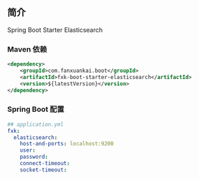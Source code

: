 ## 简介
Spring Boot Starter Elasticsearch

### Maven 依赖
```xml
<dependency>
    <groupId>com.fanxuankai.boot</groupId>
    <artifactId>fxk-boot-starter-elasticsearch</artifactId>
    <version>${latestVersion}</version>
</dependency>
```

### Spring Boot 配置
```yml
## application.yml
fxk:
  elasticsearch:
    host-and-ports: localhost:9200
    user:
    password:
    connect-timeout:
    socket-timeout:
```